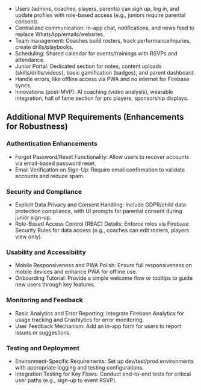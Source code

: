 - Users (admins, coaches, players, parents) can sign up, log in, and update profiles with role-based access (e.g., juniors require parental consent).
- Centralized communication: In-app chat, notifications, and news feed to replace WhatsApp/emails/websites.
- Team management: Coaches build rosters, track performance/injuries, create drills/playbooks.
- Scheduling: Shared calendar for events/trainings with RSVPs and attendance.
- Junior Portal: Dedicated section for notes, content uploads (skills/drills/videos), basic gamification (badges), and parent dashboard.
- Handle errors, like offline access via PWA and no internet for Firebase syncs.
- Innovations (post-MVP): AI coaching (video analysis), wearable integration, hall of fame section for pro players, sponsorship displays.

## Additional MVP Requirements (Enhancements for Robustness)

### Authentication Enhancements
- Forgot Password/Reset Functionality: Allow users to recover accounts via email-based password reset.
- Email Verification on Sign-Up: Require email confirmation to validate accounts and reduce spam.

### Security and Compliance
- Explicit Data Privacy and Consent Handling: Include GDPR/child data protection compliance, with UI prompts for parental consent during junior sign-up.
- Role-Based Access Control (RBAC) Details: Enforce roles via Firebase Security Rules for data access (e.g., coaches can edit rosters, players view only).

### Usability and Accessibility
- Mobile Responsiveness and PWA Polish: Ensure full responsiveness on mobile devices and enhance PWA for offline use.
- Onboarding Tutorial: Provide a simple welcome flow or tooltips to guide new users through key features.

### Monitoring and Feedback
- Basic Analytics and Error Reporting: Integrate Firebase Analytics for usage tracking and Crashlytics for error monitoring.
- User Feedback Mechanism: Add an in-app form for users to report issues or suggestions.

### Testing and Deployment
- Environment-Specific Requirements: Set up dev/test/prod environments with appropriate logging and testing configurations.
- Integration Testing for Key Flows: Conduct end-to-end tests for critical user paths (e.g., sign-up to event RSVP).

